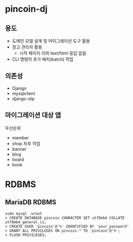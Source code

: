 # pincoin-dj
## 용도
* 도메인 모델 설계 및 마이그레이션 도구 활용
* 장고 관리자 활용
  * 시작 페이지 이외 text/html 응답 없음
* CLI 명령어 추가 배치(batch) 작업

## 의존성
* Django
* mysqlclient
* django-otp

## 마이그레이션 대상 앱
우선순위
* member
* shop
차후 작업
* banner
* blog
* board
* book

# RDBMS
## MariaDB RDBMS
```
sudo mysql -uroot
> CREATE DATABASE pincoin CHARACTER SET utf8mb4 COLLATE utf8mb4_general_ci;
> CREATE USER 'pincoin'@'%' IDENTIFIED BY 'your_password'
> GRANT ALL PRIVILEGES ON pincoin.* TO 'pincoin'@'%';
> FLUSH PRIVILEGES;
```
